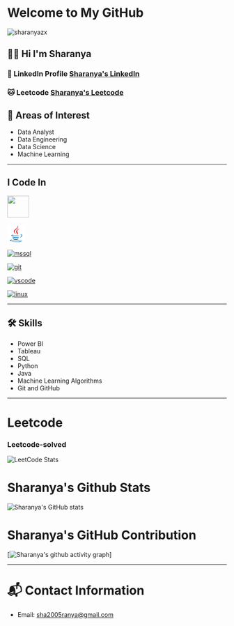 # Welcome to My GitHub

<p align="left"> <img src="https://komarev.com/ghpvc/?username=sharanyazx&label=Profile%20views&color=0e75b6&style=flat" alt="sharanyazx" /> </p>


## 👩‍💻 Hi I'm Sharanya


### 🔗 LinkedIn Profile [Sharanya's LinkedIn](https://www.linkedin.com/in/sharanya-thirumoorthi)

### 🐱 Leetcode  [Sharanya's Leetcode](https://leetcode.com/u/Sharanya01/)

## 🌱 Areas of Interest
- Data Analyst
- Data Engineering
- Data Science
- Machine Learning
---
## I Code In

<img height="50" width="50" src="https://img.icons8.com/color/48/000000/python.png" /></a> <a href="https://www.java.com" target="_blank" rel="noreferrer">

<img src="https://raw.githubusercontent.com/devicons/devicon/master/icons/java/java-original.svg" alt="java" width="40" height="40"  /> </a> <a href="https://www.microsoft.com/en-us/sql-server" target="_blank" rel="noreferrer"> 

<img src="https://www.svgrepo.com/show/303229/microsoft-sql-server-logo.svg" alt="mssql" width="40" height="40"  /> </a> </p>


[![git](https://user-images.githubusercontent.com/80870870/226376967-f464b0a4-5906-4d91-bcab-4176898af55a.png)](https://github.com/surajbhan-3/Skills_logos)

[![vscode](https://user-images.githubusercontent.com/80870870/226378741-10a77626-378c-46c6-8dd4-e08617bcefcd.png)](https://github.com/surajbhan-3/Skills_logos)

[![linux](https://user-images.githubusercontent.com/80870870/226421962-46da77f8-2d0a-47bd-b58a-66f4a9ec0fd4.png)](https://github.com/surajbhan-3/Skills_logos)


---

## 🛠️ Skills
- Power BI
- Tableau
- SQL
- Python
- Java
- Machine Learning Algorithms
- Git and GitHub
----
# Leetcode
### Leetcode-solved
![LeetCode Stats](https://leetcard.jacoblin.cool/Sharanya01?theme=dark&font=Port%20Lligat%20Sans&ext=heatmap)

# Sharanya's Github Stats
![Sharanya's GitHub stats](https://github-readme-stats.vercel.app/api?username=Sharanyazx&show_icons=true&theme=radical)

# Sharanya's GitHub Contribution
[![Sharanya's github activity graph](https://github-readme-activity-graph.vercel.app/graph?username=Sharanyazx&bg_color=141414&color=9e4c98&line=317d4e&point=c478ba&area=true&hide_border=true)]

---

# 📬 Contact Information
- Email: sha2005ranya@gmail.com



